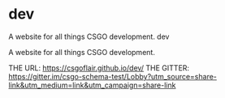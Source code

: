 # dev
A website for all things CSGO development. 
dev

A website for all things CSGO development.

THE URL: https://csgoflair.github.io/dev/ 
THE GITTER: https://gitter.im/csgo-schema-test/Lobby?utm_source=share-link&utm_medium=link&utm_campaign=share-link
